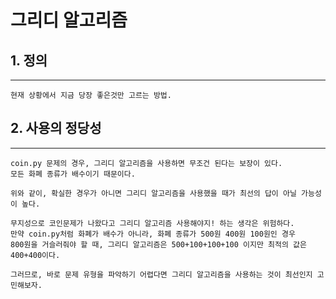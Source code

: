 그리디 알고리즘
=============
## 1. 정의
-------------

    현재 상황에서 지금 당장 좋은것만 고르는 방법.

## 2. 사용의 정당성
-------------

    coin.py 문제의 경우, 그리디 알고리즘을 사용하면 무조건 된다는 보장이 있다. 
    모든 화폐 종류가 배수이기 때문이다. 

    위와 같이, 확실한 경우가 아니면 그리디 알고리즘을 사용했을 때가 최선의 답이 아닐 가능성이 높다.

    무지성으로 코인문제가 나왔다고 그리디 알고리즘 사용해야지! 하는 생각은 위험하다.
    만약 coin.py처럼 화폐가 배수가 아니라, 화폐 종류가 500원 400원 100원인 경우
    800원을 거슬러줘야 할 때, 그리디 알고리즘은 500+100+100+100 이지만 최적의 값은 400+400이다.

    그러므로, 바로 문제 유형을 파악하기 어렵다면 그리디 알고리즘을 사용하는 것이 최선인지 고민해보자.
